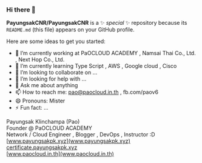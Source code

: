 ### Hi there 👋

**PayungsakCNR/PayungsakCNR** is a ✨ _special_ ✨ repository because its `README.md` (this file) appears on your GitHub profile.

Here are some ideas to get you started:

- 🔭 I’m currently working at PaOCLOUD ACADEMY , Namsai Thai Co., Ltd. , Next Hop Co., Ltd.
- 🌱 I’m currently learning Type Script , AWS , Google cloud , Cisco
- 👯 I’m looking to collaborate on ...
- 🤔 I’m looking for help with ...
- 💬 Ask me about anything
- 📫 How to reach me: pao@paocloud.in.th , fb.com/paov6
- 😄 Pronouns: Mister
- ⚡ Fun fact: ...

Payungsak Klinchampa (Pao) <br/>
Founder @ PaOCLOUD ACADEMY <br/>
Network / Cloud Engineer , Blogger , DevOps , Instructor :D <br/>
[www.payungsakpk.xyz](www.payungsakpk.xyz) <br/>
[certificate.payungsakpk.xyz](certificate.payungsakpk.xyz) <br/>
[www.paocloud.in.th](www.paocloud.in.th) <br/>

